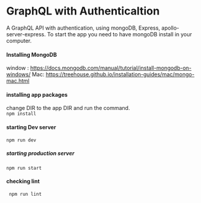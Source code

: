 # GraphQL with Authenticaltion
A GraphQL API with authentication, using mongoDB, Express, apollo-server-express. To start the app you need to have mongoDB install in your computer. 
#### Installing MongoDB
 window : https://docs.mongodb.com/manual/tutorial/install-mongodb-on-windows/
 Mac: https://treehouse.github.io/installation-guides/mac/mongo-mac.html
#### installing app packages 
 change DIR to the app DIR and run the command.<br/> 
  ```npm install```
#### starting Dev server 
 ```npm run dev```
##### starting production server
``` npm run start ```
#### checking lint
``` npm run lint```

